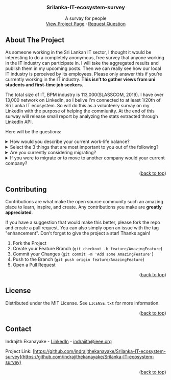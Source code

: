 <a name="readme-top"></a>

<!-- PROJECT HEADER -->
<br />
<div align="center">
  <h3 align="center">Srilanka-IT-ecosystem-survey</h3>
  <p align="center">
    A survay for people
    <br />
    <a href="https://github.com/indrajithekanayake/Srilanka-IT-ecosystem-survey">View Project Page</a>
    ·
    <a href="https://github.com/indrajithekanayake/Srilanka-IT-ecosystem-survey/issues">Request Question</a>
  </p>
</div>

<!-- ABOUT THE PROJECT -->
## About The Project

As someone working in the Sri Lankan IT sector, I thought it would be interesting to do a completely anonymous, free survey that anyone working in the IT industry can participate in. I will take the aggregated results and publish them in my upcoming posts. Then we can really see how our local IT industry is perceived by its employees. Please only answer this if you’re currently working in the IT industry. **This isn’t to gather views from uni students and first-time job seekers.**

The total size of IT, BPM industry is 113,000(SLASSCOM, 2019). I have over 13,000 network on LinkedIn, so I belive I'm connected to at least 1/20th of Sri Lanka IT ecosystem. So will do this as a volunteery survay on my LinkedIn with the purpose of helping the commiunity. At the end of this surway will release small report by analyzing the stats extracted through LinkedIn API.

Here will be the questions:

<details>
  <summary>How would you describe your current work-life balance? </summary>
  <ul>
    <li>Excellent  (I can easily deliver productive work consistently while managing other areas of my life very well.)</li>
    <li>Good (I can deliver productive work while managing other areas of my life reasonably well. Working hours and workload are flexible.)</li>
    <li>Fair (I work standard hours but may work overtime when necessary. Able to balance work and personal life fairly well.)</li>
    <li>Poor  (I am usually expected to work overtime and may be called in on holidays as well. Other areas of my life cannot be prioritized.)</li>
    <li>Very poor (I constantly work overtime and on holidays and have little/no time for myself.)</li>
  </ul>
</details>
<details>
  <summary>Select the 3 things that are most important to you out of the following? </summary>
  <ul>
    <li>High pay</li>
    <li>Good work-life balance</li>
    <li>Flexible work hours</li>
    <li>Ability to work from home</li>
    <li>Having a fun and relaxed work culture</li>
    <li>The people I work with - They're fun, helpful, and inspire me to become better</li>
    <li>My manager(s) - They give me progressively challenging work and support me throughout without micromanaging</li>
    <li>Promotions to reach senior ranks </li>
  </ul>
</details>
<details>
  <summary>Are you currently considering migrating?</summary>
  <ul>
    <li>Yes, I’m thinking about it</li>
    <li>Yes, I have started applying for jobs/started the process</li>
    <li>No, I have no plans to migrate</li>
    <li>I’m unsure, it would depend on the country's situation </li>
  </ul>
</details>
<details>
  <summary>If you were to migrate or to move to another company would your current company?</summary>
  <ul>
    <li>Try to block you </li>
    <li>Let you go once you make your decision </li>
    <li>Try to keep you with promises of promotions or salary raises</li>
    <li>Actually give you a salary increase/promotions to retain you </li>
  </ul>
</details>

<p align="right">(<a href="#readme-top">back to top</a>)</p>


<!-- CONTRIBUTING -->
## Contributing

Contributions are what make the open source community such an amazing place to learn, inspire, and create. Any contributions you make are **greatly appreciated**.

If you have a suggestion that would make this better, please fork the repo and create a pull request. You can also simply open an issue with the tag "enhancement".
Don't forget to give the project a star! Thanks again!

1. Fork the Project
2. Create your Feature Branch (`git checkout -b feature/AmazingFeature`)
3. Commit your Changes (`git commit -m 'Add some AmazingFeature'`)
4. Push to the Branch (`git push origin feature/AmazingFeature`)
5. Open a Pull Request

<p align="right">(<a href="#readme-top">back to top</a>)</p>

<!-- LICENSE -->
## License

Distributed under the MIT License. See `LICENSE.txt` for more information.

<p align="right">(<a href="#readme-top">back to top</a>)</p>



<!-- CONTACT -->
## Contact

Indrajith Ekanayake - [LinkedIn](https://www.linkedin.com/in/indrajithek/) - indrajith@ieee.org

Project Link: [https://github.com/indrajithekanayake/Srilanka-IT-ecosystem-survey](https://github.com/indrajithekanayake/Srilanka-IT-ecosystem-survey)

<p align="right">(<a href="#readme-top">back to top</a>)</p>
